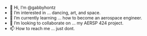 - 👋 Hi, I’m @gabbyhontz
- 👀 I’m interested in ... dancing, art, and space.
- 🌱 I’m currently learning ... how to become an aerospace engineer.
- 💞️ I’m looking to collaborate on ... my AERSP 424 project.
- 📫 How to reach me ... just dont.

<!---
gabbyhontz/gabbyhontz is a ✨ special ✨ repository because its `README.md` (this file) appears on your GitHub profile.
You can click the Preview link to take a look at your changes.
--->
